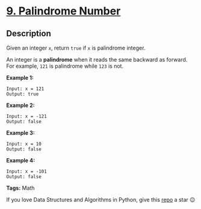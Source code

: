 # [9. Palindrome Number][title]

## Description

Given an integer `x`, return `true` if `x` is palindrome integer.

An integer is a **palindrome** when it reads the same backward as forward. For example, `121` is palindrome while `123` is not.

**Example 1:**
```text
Input: x = 121
Output: true
```

**Example 2:**
```text
Input: x = -121
Output: false
```

**Example 3:**
```text
Input: x = 10
Output: false
```

**Example 4:**
```text
Input: x = -101
Output: false
```

**Tags:** Math

If you love Data Structures and Algorithms in Python, give this [repo][me] a star :wink:

[title]: https://leetcode.com/problems/palindrome-number/
[me]: https://github.com/bumblebee211196/awesome-python-leetcode
